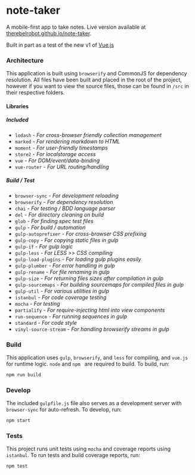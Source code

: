 # note-taker
A mobile-first app to take notes. Live version available at [therebelrobot.github.io/note-taker](http://therebelrobot.github.io/note-taker). 

Built in part as a test of the new v1 of [Vue.js](http://vuejs.org/)

### Architecture

This application is built using `browserify` and CommonJS for dependency resolution. All files have been built and placed in the root of the project, however if you want to view the source files, those can be found in `/src` in their respective folders.

#### Libraries

##### Included

- `lodash` - *For cross-browser friendly collection management*
- `marked` - *For rendering markdown to HTML*
- `moment` - *For user-friendly timestamps*
- `store2` - *For localstorage access*
- `vue` - *For DOM/event/data-binding*
- `vue-router` - *For URL routing/handling*

##### Build / Test

- `browser-sync` - *For development reloading*
- `browserify` - *For dependency resolution*
- `chai` - *For testing / BDD language parser*
- `del` - *For directory cleaning on build*
- `glob` - *For finding spec test files*
- `gulp` - *For build / automation*
- `gulp-autoprefixer` - *For cross-browser CSS prefixing*
- `gulp-copy` - *For copying static files in gulp*
- `gulp-if` - *For gulp logic*
- `gulp-less` - *For LESS >> CSS compiling*
- `gulp-load-plugins` - *For loading gulp plugins easily*
- `gulp-plumber` - *For error handling in gulp*
- `gulp-rename` - *For file renaming in gulp*
- `gulp-size` - *For returning files sizes after compilation in gulp*
- `gulp-sourcemaps` - *For building sourcemaps for compiled files in gulp*
- `gulp-util` - *For various utilities in gulp*
- `istanbul` - *For code coverage testing*
- `mocha` - *For testing*
- `partialify` - *For require-injecting html into view components*
- `run-sequence` - *For running sequences in gulp*
- `standard` - *For code style*
- `vinyl-source-stream` - *For handling browserify streams in gulp*

### Build

This application uses `gulp`, `browserify`, and `less` for compiling, and `vue.js` for runtime logic. `node` and `npm ` are required to build. To build, run:

```bash
npm run build
```

### Develop

The included `gulpfile.js` file also serves as a development server with `browser-sync` for auto-refresh. To develop, run:

```bash
npm start
```

### Tests

This project runs unit tests using `mocha` and coverage reports using `istanbul`. To run tests and build coverage reports, run:

```bash
npm test
```

